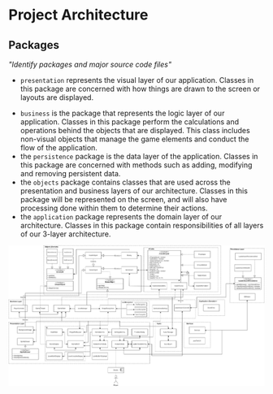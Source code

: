 # Project Architecture

## Packages

*"Identify packages and major source code files"*

* `presentation` represents the visual layer of our application. Classes in this package are concerned with how things are drawn to the screen or layouts are displayed.
- `business` is the package that represents the logic layer of our application. Classes in this package perform the calculations and operations behind the objects that are displayed. This class includes non-visual objects that manage the game elements and conduct the flow of the application.
-  the `persistence` package is the data layer of the application. Classes in this package are concerned with methods such as adding, modifying and removing persistent data.
- the `objects` package contains classes that are used across the presentation and business layers of our architecture. Classes in this package will be represented on the screen, and will also have processing done within them to determine their actions.
- the `application` package represents the domain layer of our architecture. Classes in this package contain responsibilities of all layers of our 3-layer architecture.


![Architecture Diagram](architecture_diagram.png)


